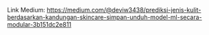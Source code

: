 Link Medium: https://medium.com/@deviw3438/prediksi-jenis-kulit-berdasarkan-kandungan-skincare-simpan-unduh-model-ml-secara-modular-3b151dc2e811